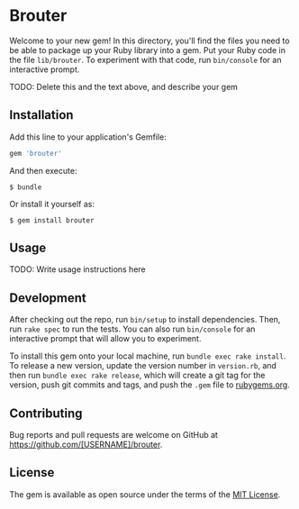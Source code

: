 # Brouter

Welcome to your new gem! In this directory, you'll find the files you need to be able to package up your Ruby library into a gem. Put your Ruby code in the file `lib/brouter`. To experiment with that code, run `bin/console` for an interactive prompt.

TODO: Delete this and the text above, and describe your gem

## Installation

Add this line to your application's Gemfile:

```ruby
gem 'brouter'
```

And then execute:

    $ bundle

Or install it yourself as:

    $ gem install brouter

## Usage

TODO: Write usage instructions here

## Development

After checking out the repo, run `bin/setup` to install dependencies. Then, run `rake spec` to run the tests. You can also run `bin/console` for an interactive prompt that will allow you to experiment.

To install this gem onto your local machine, run `bundle exec rake install`. To release a new version, update the version number in `version.rb`, and then run `bundle exec rake release`, which will create a git tag for the version, push git commits and tags, and push the `.gem` file to [rubygems.org](https://rubygems.org).

## Contributing

Bug reports and pull requests are welcome on GitHub at https://github.com/[USERNAME]/brouter.


## License

The gem is available as open source under the terms of the [MIT License](http://opensource.org/licenses/MIT).

